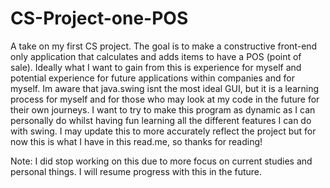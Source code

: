 # CS-Project-one-POS
A take on my first CS project. The goal is to make a constructive front-end only application that calculates and adds items to have a POS (point of sale).
Ideally what I want to gain from this is experience for myself and potential experience for future applications within companies and for myself.
Im aware that java.swing isnt the most ideal GUI, but it is a learning process for myself and for those who may look at my code in the future for their own journeys.
I want to try to make this program as dynamic as I can personally do whilst having fun learning all the different features I can do with swing.
I may update this to more accurately reflect the project but for now this is what I have in this read.me, so thanks for reading!


Note:
    I did stop working on this due to more focus on current studies and personal things. I will resume progress with this in the future.